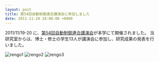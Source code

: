 ```yaml
---
layout: post
title: 第54回自動制御連合講演会に参加しました
date: 2011-11-20 18:00:00 +0900
---
```


2011/11/19-20 に、[第54回自動制御連合講演会](http://rengo54.me.tut.ac.jp/)が本学にて開催されました。
当研究室からは、博士・修士の学生13人が講演会に参加し、研究成果の発表を行いました。

![rengo1]({{site.baseurl}}/img/rengo1-300x225.jpg)
![rengo2]({{site.baseurl}}/img/rengo2-300x225.jpg)
![rengo3]({{site.baseurl}}/img/rengo3-300x225.jpg)
